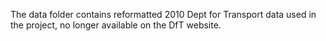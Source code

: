 The data folder contains reformatted 2010 Dept for Transport data used in the project, no longer available on the DfT website.